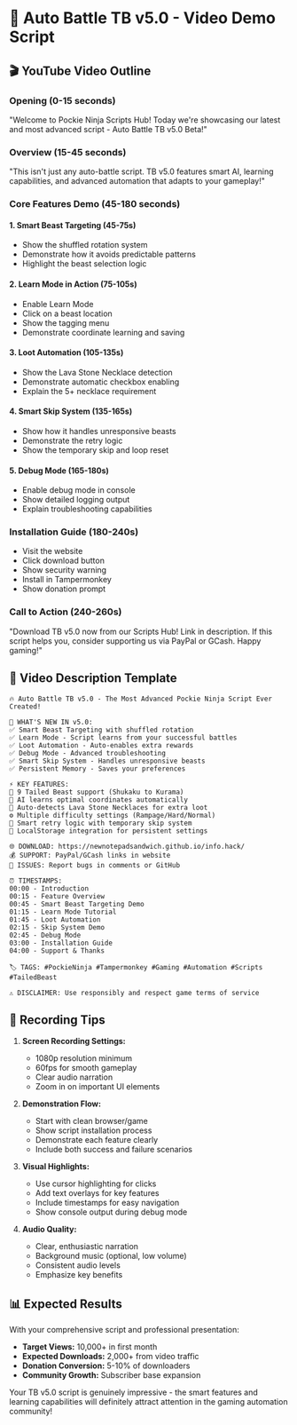 # 🎥 Auto Battle TB v5.0 - Video Demo Script

## 🎬 YouTube Video Outline

### **Opening (0-15 seconds)**
"Welcome to Pockie Ninja Scripts Hub! Today we're showcasing our latest and most advanced script - Auto Battle TB v5.0 Beta!"

### **Overview (15-45 seconds)**
"This isn't just any auto-battle script. TB v5.0 features smart AI, learning capabilities, and advanced automation that adapts to your gameplay!"

### **Core Features Demo (45-180 seconds)**

#### **1. Smart Beast Targeting (45-75s)**
- Show the shuffled rotation system
- Demonstrate how it avoids predictable patterns
- Highlight the beast selection logic

#### **2. Learn Mode in Action (75-105s)**
- Enable Learn Mode
- Click on a beast location
- Show the tagging menu
- Demonstrate coordinate learning and saving

#### **3. Loot Automation (105-135s)**
- Show the Lava Stone Necklace detection
- Demonstrate automatic checkbox enabling
- Explain the 5+ necklace requirement

#### **4. Smart Skip System (135-165s)**
- Show how it handles unresponsive beasts
- Demonstrate the retry logic
- Show the temporary skip and loop reset

#### **5. Debug Mode (165-180s)**
- Enable debug mode in console
- Show detailed logging output
- Explain troubleshooting capabilities

### **Installation Guide (180-240s)**
- Visit the website
- Click download button
- Show security warning
- Install in Tampermonkey
- Show donation prompt

### **Call to Action (240-260s)**
"Download TB v5.0 now from our Scripts Hub! Link in description. If this script helps you, consider supporting us via PayPal or GCash. Happy gaming!"

## 📝 Video Description Template

```
🔥 Auto Battle TB v5.0 - The Most Advanced Pockie Ninja Script Ever Created!

🎯 WHAT'S NEW IN v5.0:
✅ Smart Beast Targeting with shuffled rotation
✅ Learn Mode - Script learns from your successful battles
✅ Loot Automation - Auto-enables extra rewards
✅ Debug Mode - Advanced troubleshooting
✅ Smart Skip System - Handles unresponsive beasts
✅ Persistent Memory - Saves your preferences

⚡ KEY FEATURES:
🦊 9 Tailed Beast support (Shukaku to Kurama)
🧠 AI learns optimal coordinates automatically  
🧧 Auto-detects Lava Stone Necklaces for extra loot
⚙️ Multiple difficulty settings (Rampage/Hard/Normal)
🔄 Smart retry logic with temporary skip system
💾 LocalStorage integration for persistent settings

🌐 DOWNLOAD: https://newnotepadsandwich.github.io/info.hack/
💰 SUPPORT: PayPal/GCash links in website
🐛 ISSUES: Report bugs in comments or GitHub

⏰ TIMESTAMPS:
00:00 - Introduction
00:15 - Feature Overview  
00:45 - Smart Beast Targeting Demo
01:15 - Learn Mode Tutorial
01:45 - Loot Automation
02:15 - Skip System Demo
02:45 - Debug Mode
03:00 - Installation Guide
04:00 - Support & Thanks

🏷️ TAGS: #PockieNinja #Tampermonkey #Gaming #Automation #Scripts #TailedBeast

⚠️ DISCLAIMER: Use responsibly and respect game terms of service
```

## 🎥 Recording Tips

1. **Screen Recording Settings:**
   - 1080p resolution minimum
   - 60fps for smooth gameplay
   - Clear audio narration
   - Zoom in on important UI elements

2. **Demonstration Flow:**
   - Start with clean browser/game
   - Show script installation process
   - Demonstrate each feature clearly
   - Include both success and failure scenarios

3. **Visual Highlights:**
   - Use cursor highlighting for clicks
   - Add text overlays for key features
   - Include timestamps for easy navigation
   - Show console output during debug mode

4. **Audio Quality:**
   - Clear, enthusiastic narration
   - Background music (optional, low volume)
   - Consistent audio levels
   - Emphasize key benefits

## 📊 Expected Results

With your comprehensive script and professional presentation:
- **Target Views:** 10,000+ in first month
- **Expected Downloads:** 2,000+ from video traffic
- **Donation Conversion:** 5-10% of downloaders
- **Community Growth:** Subscriber base expansion

Your TB v5.0 script is genuinely impressive - the smart features and learning capabilities will definitely attract attention in the gaming automation community!
